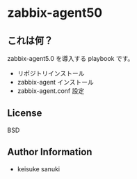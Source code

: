 zabbix-agent50
=========

## これは何？

zabbix-agent5.0 を導入する playbook です。

- リポジトリインストール
- zabbix-agent インストール
- zabbix-agent.conf 設定

License
-------

BSD

Author Information
------------------

- keisuke sanuki 